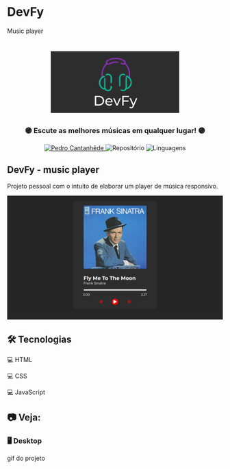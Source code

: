# DevFy
 Music player
<h1 align="center">
    <img alt="DevFy Banner" title="Devfy" src="assets/images/DevFy_banner.png" width="300px" />
</h1>

<div align="center">
    <h3> 🟣 Escute as melhores músicas em qualquer lugar! 🟣 </h3>
    <a href="https://github.com/PedroCantanhede" target="_blank">
      <img src="https://img.shields.io/static/v1?label=Author&message=PedroCantanhede&color=aa52f7&style=for-the-badge" target="_blank" alt="Pedro Cantanhêde">
    </a>
    <img src="https://img.shields.io/github/repo-size/PedroCantanhede/tic-tac-toe?color=aa52f7&style=for-the-badge" alt="Repositório"> 
    <img src="https://img.shields.io/github/languages/count/PedroCantanhede/tic-tac-toe?color=aa52f7&style=for-the-badge" alt="Linguagens">
</div>

## DevFy - music player

Projeto pessoal com o intuito de elaborar um player de música responsivo.

<div align="center" >
  <img alt="DevFy" title="Devfy" src="assets/images/layout.png"/>
</div>

## 🛠️ Tecnologias

💻 HTML

💻 CSS

💻 JavaScript


## :camera: Veja:

### 🖥️ Desktop

gif do projeto
